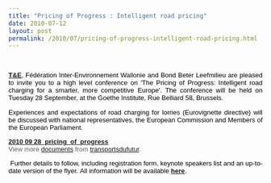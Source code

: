 ```yaml
---
title: "Pricing of Progress : Intelligent road pricing"
date: 2010-07-12
layout: post
permalink: /2010/07/pricing-of-progress-intelligent-road-pricing.html
---
```


<font color="#5f5f5f" face="Arial" size="2"><font color="#5f5f5f" face="Arial" size="2"><font color="#5f5f5f" face="Arial" size="2"> <font color="#5f5f5f" face="Arial" size="2"><font color="#5f5f5f" face="Arial" size="2"><font color="#5f5f5f" face="Arial" size="2"> <p style="text-align: justify"><font color="#000000"><span lang="EN-GB"><strong><a href="http://www.transportenvironment.org/" target="_blank">T&E</a></strong>, Fédération Inter-Environnement Wallonie and Bond Beter Leefmilieu are pleased to invite you to a high level conference on 'The Pricing of Progress: Intelligent road charging for a smarter, more competitive Europe'. The conference will be held on Tuesday 28 September, at the Goethe Institute, Rue Belliard 58, </span><span lang="EN-GB">Brussels</span><span lang="EN-GB">.</span></font></p> <p style="text-align: justify"><span lang="EN-GB"><font color="#000000">Experiences and expectations of road charging for lorries (Eurovignette directive) will be discussed with national representatives, the European Commission and Members of the European Parliament.</font></span></p> <div id="__ss_4734920"><strong><a href="http://www.slideshare.net/transportsdufutur/2010-09-28pricingofprogress" title="2010 09 28_pricing_of_progress">2010 09 28_pricing_of_progress</a></strong>   <div>View more <a href="http://www.slideshare.net/">documents</a> from <a href="http://www.slideshare.net/transportsdufutur">transportsdufutur</a>.</div></div> <p style="text-align: justify"><span lang="EN-GB"><font color="#000000"> </font></span><span lang="EN-GB"><font color="#000000">Further details to follow, including registration form, keynote speakers list and an up-to-date version of the flyer. </font></span><span><font color="#000000">All information will be available </font><strong><a href="http://www.transportenvironment.org/">here</a></strong><font color="#000000">. </font></span></p> <p dir="ltr" style="text-align: justify"> </p></font></font></font></font></font></font>